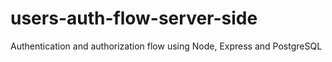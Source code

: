 # users-auth-flow-server-side
Authentication and authorization flow using Node, Express and PostgreSQL
